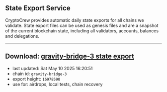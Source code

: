 ## State Export Service
CryptoCrew provides automatic daily state exports for all chains we validate. State export files can be used as genesis files and are a snapshot of the current blockchain state, including all validators, accounts, balances and delegations.

---
**Download: [gravity-bridge-3 state export](https://dl-eu2.ccvalidators.com/SERVICE/gravitybridge/gravity-bridge-3_export_16978590.json)**
---

- last updated: Sat May 10 2025 16:20:51
- chain id: `gravity-bridge-3`
- export height: `16978590`
- use for: airdrops, local tests, chain recovery
